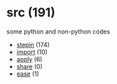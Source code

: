 # src (191)
some python and non-python codes

+ [stepin](stepin/README.md) (174)
+ [import](import/README.md) (10)
+ [apply](apply/README.md) (6)
+ [share](share/README.md) (0)
+ [ease](ease/README.md) (1)
